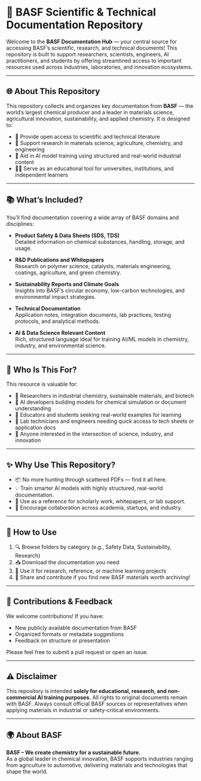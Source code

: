 # 📘 BASF Scientific & Technical Documentation Repository

Welcome to the **BASF Documentation Hub** — your central source for accessing BASF’s scientific, research, and technical documents! This repository is built to support researchers, scientists, engineers, AI practitioners, and students by offering streamlined access to important resources used across industries, laboratories, and innovation ecosystems.

---

## 🌐 About This Repository

This repository collects and organizes key documentation from **BASF** — the world’s largest chemical producer and a leader in materials science, agricultural innovation, sustainability, and applied chemistry. It is designed to:

- 📂 Provide open access to scientific and technical literature
- 🔬 Support research in materials science, agriculture, chemistry, and engineering
- 🤖 Aid in AI model training using structured and real-world industrial content
- 👩‍🔬 Serve as an educational tool for universities, institutions, and independent learners

---

## 📚 What’s Included?

You’ll find documentation covering a wide array of BASF domains and disciplines:

- **Product Safety & Data Sheets (SDS, TDS)**  
  Detailed information on chemical substances, handling, storage, and usage.

- **R&D Publications and Whitepapers**  
  Research on polymer science, catalysts, materials engineering, coatings, agriculture, and green chemistry.

- **Sustainability Reports and Climate Goals**  
  Insights into BASF’s circular economy, low-carbon technologies, and environmental impact strategies.

- **Technical Documentation**  
  Application notes, integration documents, lab practices, testing protocols, and analytical methods.

- **AI & Data Science Relevant Content**  
  Rich, structured language ideal for training AI/ML models in chemistry, industry, and environmental science.

---

## 👥 Who Is This For?

This resource is valuable for:

- 🌱 Researchers in industrial chemistry, sustainable materials, and biotech
- 🤖 AI developers building models for chemical simulation or document understanding
- 🏫 Educators and students seeking real-world examples for learning
- 🧪 Lab technicians and engineers needing quick access to tech sheets or application docs
- 🧠 Anyone interested in the intersection of science, industry, and innovation

---

## ✨ Why Use This Repository?

- 📦 No more hunting through scattered PDFs — find it all here.
- 💡 Train smarter AI models with highly structured, real-world documentation.
- 🔎 Use as a reference for scholarly work, whitepapers, or lab support.
- 🤝 Encourage collaboration across academia, startups, and industry.

---

## 🚀 How to Use

1. 🔍 Browse folders by category (e.g., Safety Data, Sustainability, Research)
2. 📥 Download the documentation you need
3. 🧠 Use it for research, reference, or machine learning projects
4. 🌟 Share and contribute if you find new BASF materials worth archiving!

---

## 💬 Contributions & Feedback

We welcome contributions! If you have:

- New publicly available documentation from BASF
- Organized formats or metadata suggestions
- Feedback on structure or presentation

Please feel free to submit a pull request or open an issue.

---

## ⚠️ Disclaimer

This repository is intended **solely for educational, research, and non-commercial AI training purposes.** All rights to original documents remain with BASF. Always consult official BASF sources or representatives when applying materials in industrial or safety-critical environments.

---

## 🌍 About BASF

**BASF – We create chemistry for a sustainable future.**  
As a global leader in chemical innovation, BASF supports industries ranging from agriculture to automotive, delivering materials and technologies that shape the world.
